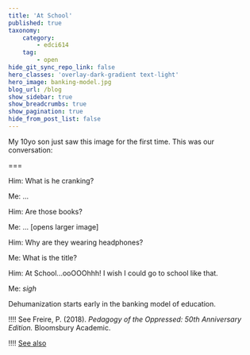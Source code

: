 ```yaml
---
title: 'At School'
published: true
taxonomy:
    category:
        - edci614
    tag:
        - open
hide_git_sync_repo_link: false
hero_classes: 'overlay-dark-gradient text-light'
hero_image: banking-model.jpg
blog_url: /blog
show_sidebar: true
show_breadcrumbs: true
show_pagination: true
hide_from_post_list: false
---
```


My 10yo son just saw this image for the first time. This was our conversation:

===

Him: What is he cranking?

Me: ...

Him: Are those books?

Me: ... [opens larger image]

Him: Why are they wearing headphones?

Me: What is the title?

Him: At School...ooOOOhhh! I wish I could go to school like that.

Me: *sigh*

Dehumanization starts early in the banking model of education.

!!!! See Freire, P. (2018). *Pedagogy of the Oppressed: 50th Anniversary Edition.* Bloomsbury Academic.

!!!! [See also](http://grav.madland.ca/articles/paulo-freire/pedagogy-of-the-oppressed/chapter-2) 
